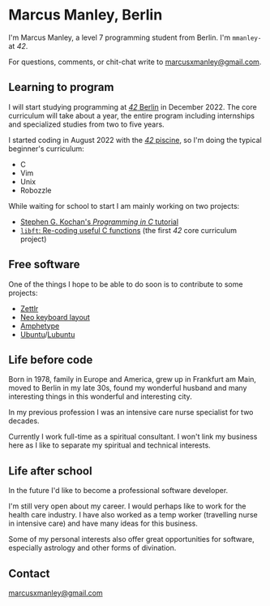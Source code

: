 # Marcus Manley, Berlin

I'm Marcus Manley, a level 7 programming student from Berlin. I'm `mmanley-` at _42_.

For questions, comments, or chit-chat write to [marcusxmanley@gmail.com](mailto:marcusxmanley@gmail.com).

## Learning to program

I will start studying programming at [_42_ Berlin](https://42berlin.de) in December 2022. The core curriculum will take about a year, the entire program including internships and specialized studies from two to five years.

I started coding in August 2022 with the [_42_ piscine](https://42berlin.de/the-piscine-at-42/), so I'm doing the typical beginner's curriculum:

* C
* Vim
* Unix
* Robozzle

While waiting for school to start I am mainly working on two projects:

* [Stephen G. Kochan's _Programming in C_ tutorial](https://www.oreilly.com/library/view/programming-in-c/9780132781206/)
* [`libft`: Re-coding useful C functions](https://github.com/marcusxmanley/libft) (the first _42_ core curriculum project)

## Free software

One of the things I hope to be able to do soon is to contribute to some projects:

* [Zettlr](https://www.zettlr.com/)
* [Neo keyboard layout](https://neo-layout.org)
* [Amphetype](https://gitlab.com/franksh/amphetype)
* [Ubuntu](https://ubuntu.com/)/[Lubuntu](https://lubuntu.me/)

## Life before code

Born in 1978, family in Europe and America, grew up in Frankfurt am Main, moved to Berlin in my late 30s, found my wonderful husband and many interesting things in this wonderful and interesting city.

In my previous profession I was an intensive care nurse specialist for two decades.

Currently I work full-time as a spiritual consultant. I won't link my business here as I like to separate my spiritual and technical interests.

## Life after school

In the future I'd like to become a professional software developer.

I'm still very open about my career. I would perhaps like to work for the health care industry. I have also worked as a temp worker (travelling nurse in intensive care) and have many ideas for this business.

Some of my personal interests also offer great opportunities for software, especially astrology and other forms of divination.

## Contact

[marcusxmanley@gmail.com](mailto:marcusxmanley@gmail.com)
